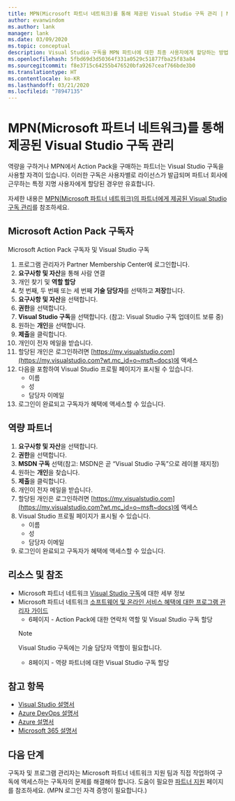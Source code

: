 ```yaml
---
title: MPN(Microsoft 파트너 네트워크)를 통해 제공된 Visual Studio 구독 관리 | Microsoft Docs
author: evanwindom
ms.author: lank
manager: lank
ms.date: 03/09/2020
ms.topic: conceptual
description: Visual Studio 구독을 MPN 파트너에 대한 최종 사용자에게 할당하는 방법입니다.
ms.openlocfilehash: 5fbd69d3d50364f331a0529c51877fba25f83a84
ms.sourcegitcommit: f8e3715c64255b476520bfa9267ceaf766bde3b0
ms.translationtype: HT
ms.contentlocale: ko-KR
ms.lasthandoff: 03/21/2020
ms.locfileid: "78947135"
---
```

# <a name="manage-visual-studio-subscriptions-offered-through-the-microsoft-partner-network-mpn"></a>MPN(Microsoft 파트너 네트워크)를 통해 제공된 Visual Studio 구독 관리
역량을 구하거나 MPN에서 Action Pack을 구매하는 파트너는 Visual Studio 구독을 사용할 자격이 있습니다. 이러한 구독은 사용자별로 라이선스가 발급되며 파트너 회사에 근무하는 특정 지명 사용자에게 할당된 경우만 유효합니다.

자세한 내용은 [MPN(Microsoft 파트너 네트워크)의 파트너에게 제공된 Visual Studio 구독 관리](program-mpn.md)를 참조하세요.

## <a name="microsoft-action-pack-subscribers"></a>Microsoft Action Pack 구독자
Microsoft Action Pack 구독자 및 Visual Studio 구독
1. 프로그램 관리자가 Partner Membership Center에 로그인합니다.
2. **요구사항 및 자산**을 통해 사람 연결
3. 개인 찾기 및 **역할 할당**
4. 첫 번째, 두 번째 또는 세 번째 **기술 담당자**를 선택하고 **저장**합니다.
5. **요구사항 및 자산**을 선택합니다.
6. **권한**을 선택합니다.
7. **Visual Studio 구독**을 선택합니다. (참고: Visual Studio 구독 업데이트 보류 중)
8. 원하는 **개인**을 선택합니다.
9. **제출**을 클릭합니다.
10. 개인이 전자 메일을 받습니다.
11. 할당된 개인은 로그인하려면 [https://my.visualstudio.com](https://my.visualstudio.com?wt.mc_id=o~msft~docs)에 액세스
12. 다음을 포함하여 Visual Studio 프로필 페이지가 표시될 수 있습니다.
    - 이름
    - 성
    - 담당자 이메일
13. 로그인이 완료되고 구독자가 혜택에 액세스할 수 있습니다.

## <a name="competency-partners"></a>역량 파트너
1. **요구사항 및 자산**을 선택합니다.
2. **권한**을 선택합니다.
3. **MSDN 구독** 선택(참고: MSDN은 곧 “Visual Studio 구독”으로 레이블 재지정)
4. 원하는 **개인**을 찾습니다.
5. **제출**을 클릭합니다.
6. 개인이 전자 메일을 받습니다.
7. 할당된 개인은 로그인하려면 [https://my.visualstudio.com](https://my.visualstudio.com?wt.mc_id=o~msft~docs)에 액세스
8. Visual Studio 프로필 페이지가 표시될 수 있습니다.
    - 이름
    - 성
    - 담당자 이메일
9. 로그인이 완료되고 구독자가 혜택에 액세스할 수 있습니다.

## <a name="resources-and-references"></a>리소스 및 참조
- Microsoft 파트너 네트워크 [Visual Studio 구독](https://partner.microsoft.com/membership/msdn-subscriptions)에 대한 세부 정보
- Microsoft 파트너 네트워크 [소프트웨어 및 온라인 서비스 혜택에 대한 프로그램 관리자 가이드](https://assetsprod.microsoft.com/mpn/Program-Administrator-Guide-to-Software-and-Online-Services-Benefits)
  - 6페이지 - Action Pack에 대한 연락처 역할 및 Visual Studio 구독 할당
  > [!NOTE]
  > Visual Studio 구독에는 기술 담당자 역할이 필요합니다.
  - 8페이지 - 역량 파트너에 대한 Visual Studio 구독 할당

## <a name="see-also"></a>참고 항목
- [Visual Studio 설명서](https://docs.microsoft.com/visualstudio/)
- [Azure DevOps 설명서](https://docs.microsoft.com/azure/devops/)
- [Azure 설명서](https://docs.microsoft.com/azure/)
- [Microsoft 365 설명서](https://docs.microsoft.com/microsoft-365/)

## <a name="next-steps"></a>다음 단계
구독자 및 프로그램 관리자는 Microsoft 파트너 네트워크 지원 팀과 직접 작업하여 구독에 액세스하는 구독자의 문제를 해결해야 합니다. 도움이 필요한 [파트너 지원](https://partner.microsoft.com/support) 페이지를 참조하세요. (MPN 로그인 자격 증명이 필요합니다.)


